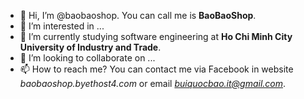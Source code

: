 - 👋 Hi, I’m @baobaoshop. You can call me is **BaoBaoShop**.
- 👀 I’m interested in ...
- 🌱 I’m currently studying software engineering at **Ho Chi Minh City University of Industry and Trade**.
- 💞️ I’m looking to collaborate on ...
- 📫 How to reach me? You can contact me via Facebook in website *baobaoshop.byethost4.com* or email *buiquocbao.it@gmail.com*.

